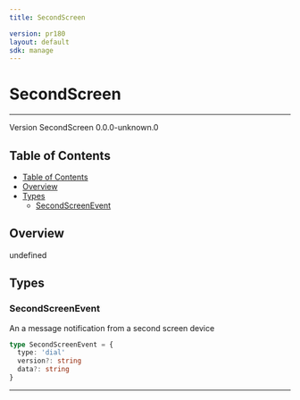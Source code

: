 ```yaml
---
title: SecondScreen

version: pr180
layout: default
sdk: manage
---
```


# SecondScreen
---
Version SecondScreen 0.0.0-unknown.0

## Table of Contents
   - [Table of Contents](#table-of-contents)
   - [Overview](#overview)
   - [Types](#types)
     - [SecondScreenEvent](#secondscreenevent)


## Overview
 undefined

## Types

### SecondScreenEvent

An a message notification from a second screen device

```typescript
type SecondScreenEvent = {
  type: 'dial'
  version?: string
  data?: string
}
```



---